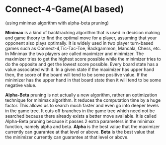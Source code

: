 # Connect-4-Game(AI based)
(using minimax algorithm with alpha-beta pruning)

**Minimax** is a kind of backtracking algorithm that is used in decision making and game theory to find the optimal move for a player, assuming that your opponent also plays optimally. It is widely used in two player turn-based games such as Connect-4,Tic-Tac-Toe, Backgammon, Mancala, Chess, etc.
In Minimax the two players are called maximizer and minimizer. The maximizer tries to get the highest score possible while the minimizer tries to do the opposite and get the lowest score possible.
Every board state has a value associated with it. In a given state if the maximizer has upper hand then, the score of the board will tend to be some positive value. If the minimizer has the upper hand in that board state then it will tend to be some negative value.

**Alpha-Beta** pruning is not actually a new algorithm, rather an optimization technique for minimax algorithm. It reduces the computation time by a huge factor. This allows us to search much faster and even go into deeper levels in the game tree. It cuts off branches in the game tree which need not be searched because there already exists a better move available. It is called Alpha-Beta pruning because it passes 2 extra parameters in the minimax function, namely alpha and beta.
**Alpha** is the best value that the maximizer currently can guarantee at that level or above.
**Beta** is the best value that the minimizer currently can guarantee at that level or above.
